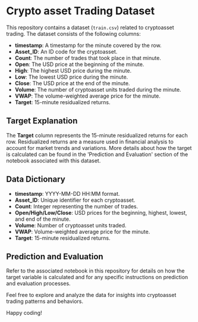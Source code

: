 # Crypto asset Trading Dataset

This repository contains a dataset (`train.csv`) related to cryptoasset trading. The dataset consists of the following columns:

- **timestamp**: A timestamp for the minute covered by the row.
- **Asset_ID**: An ID code for the cryptoasset.
- **Count**: The number of trades that took place in that minute.
- **Open**: The USD price at the beginning of the minute.
- **High**: The highest USD price during the minute.
- **Low**: The lowest USD price during the minute.
- **Close**: The USD price at the end of the minute.
- **Volume**: The number of cryptoasset units traded during the minute.
- **VWAP**: The volume-weighted average price for the minute.
- **Target**: 15-minute residualized returns.

## Target Explanation

The **Target** column represents the 15-minute residualized returns for each row. Residualized returns are a measure used in financial analysis to account for market trends and variations. More details about how the target is calculated can be found in the 'Prediction and Evaluation' section of the notebook associated with this dataset.

## Data Dictionary

- **timestamp**: YYYY-MM-DD HH:MM format.
- **Asset_ID**: Unique identifier for each cryptoasset.
- **Count**: Integer representing the number of trades.
- **Open/High/Low/Close**: USD prices for the beginning, highest, lowest, and end of the minute.
- **Volume**: Number of cryptoasset units traded.
- **VWAP**: Volume-weighted average price for the minute.
- **Target**: 15-minute residualized returns.

## Prediction and Evaluation

Refer to the associated notebook in this repository for details on how the target variable is calculated and for any specific instructions on prediction and evaluation processes.

Feel free to explore and analyze the data for insights into cryptoasset trading patterns and behaviors.

Happy coding!
